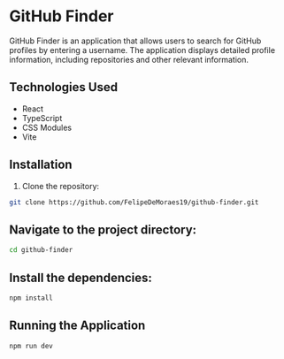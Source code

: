 # GitHub Finder

GitHub Finder is an application that allows users to search for GitHub profiles by entering a username. The application displays detailed profile information, including repositories and other relevant information.

## Technologies Used

- React
- TypeScript
- CSS Modules
- Vite

## Installation

1. Clone the repository:

```bash
git clone https://github.com/FelipeDeMoraes19/github-finder.git
```
## Navigate to the project directory:

```bash
cd github-finder
```
## Install the dependencies:
```bash
npm install
```
## Running the Application
```bash
npm run dev
```
